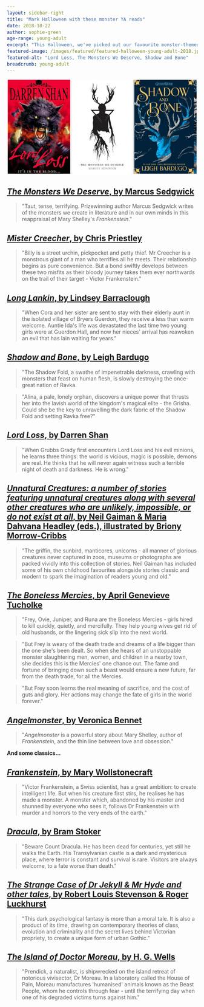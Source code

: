 ```yaml
---
layout: sidebar-right
title: "Mark Halloween with these monster YA reads"
date: 2018-10-22
author: sophie-green
age-range: young-adult
excerpt: "This Halloween, we've picked out our favourite monster-themed books for young adults."
featured-image: /images/featured/featured-halloween-young-adult-2018.jpg
featured-alt: "Lord Loss, The Monsters We Deserve, Shadow and Bone"
breadcrumb: young-adult
---
```


![Lord Loss, The Monsters We Deserve, Shadow and Bone](/images/featured/featured-halloween-young-adult-2018.jpg)

## [<cite>The Monsters We Deserve</cite>, by Marcus Sedgwick](https://suffolk.spydus.co.uk/cgi-bin/spydus.exe/ENQ/OPAC/BIBENQ?BRN=2397650)

> "Taut, tense, terrifying. Prizewinning author Marcus Sedgwick writes of the monsters we create in literature and in our own minds in this reappraisal of Mary Shelley's <cite>Frankenstein</cite>."

## [<cite>Mister Creecher</cite>, by Chris Priestley](https://suffolk.spydus.co.uk/cgi-bin/spydus.exe/ENQ/OPAC/BIBENQ?BRN=456230)

> "Billy is a street urchin, pickpocket and petty thief. Mr Creecher is a monstrous giant of a man who terrifies all he meets. Their relationship begins as pure convenience. But a bond swiftly develops between these two misfits as their bloody journey takes them ever northwards on the trail of their target - Victor Frankenstein."

## [<cite>Long Lankin</cite>, by Lindsey Barraclough](https://suffolk.spydus.co.uk/cgi-bin/spydus.exe/ENQ/OPAC/BIBENQ?BRN=105229)

> "When Cora and her sister are sent to stay with their elderly aunt in the isolated village of Bryers Guerdon, they receive a less than warm welcome. Auntie Ida's life was devastated the last time two young girls were at Guerdon Hall, and now her nieces' arrival has reawoken an evil that has lain waiting for years."

## [<cite>Shadow and Bone</cite>, by Leigh Bardugo](https://suffolk.spydus.co.uk/cgi-bin/spydus.exe/ENQ/OPAC/BIBENQ?BRN=2378774)

> "The Shadow Fold, a swathe of impenetrable darkness, crawling with monsters that feast on human flesh, is slowly destroying the once-great nation of Ravka.

> "Alina, a pale, lonely orphan, discovers a unique power that thrusts her into the lavish world of the kingdom's magical elite - the Grisha. Could she be the key to unravelling the dark fabric of the Shadow Fold and setting Ravka free?"

## [<cite>Lord Loss</cite>, by Darren Shan](https://suffolk.spydus.co.uk/cgi-bin/spydus.exe/ENQ/OPAC/BIBENQ?BRN=71361)

> "When Grubbs Grady first encounters Lord Loss and his evil minions, he learns three things: the world is vicious, magic is possible, demons are real. He thinks that he will never again witness such a terrible night of death and darkness. He is wrong."

## [<cite>Unnatural Creatures: a number of stories featuring unnatural creatures along with several other creatures who are unlikely, impossible, or do not exist at all</cite>, by Neil Gaiman & Maria Dahvana Headley (eds.), illustrated by Briony Morrow-Cribbs](https://suffolk.spydus.co.uk/cgi-bin/spydus.exe/ENQ/OPAC/BIBENQ?BRN=1530440)

> "The griffin, the sunbird, manticores, unicorns - all manner of glorious creatures never captured in zoos, museums or photographs are packed vividly into this collection of stories. Neil Gaiman has included some of his own childhood favourites alongside stories classic and modern to spark the imagination of readers young and old."

## [<cite>The Boneless Mercies</cite>, by April Genevieve Tucholke](https://suffolk.spydus.co.uk/cgi-bin/spydus.exe/ENQ/OPAC/BIBENQ?BRN=2446868)

> "Frey, Ovie, Juniper, and Runa are the Boneless Mercies - girls hired to kill quickly, quietly, and mercifully. They help young wives get rid of old husbands, or the lingering sick slip into the next world.

> "But Frey is weary of the death trade and dreams of a life bigger than the one she's been dealt. So when she hears of an unstoppable monster slaughtering men, women, and children in a nearby town, she decides this is the Mercies' one chance out. The fame and fortune of bringing down such a beast would ensure a new future, far from the death trade, for all the Mercies.

> "But Frey soon learns the real meaning of sacrifice, and the cost of guts and glory. Her actions may change the fate of girls in the world forever."

## [<cite>Angelmonster</cite>, by Veronica Bennet](https://suffolk.spydus.co.uk/cgi-bin/spydus.exe/ENQ/OPAC/BIBENQ?BRN=1461811)

> "<cite>Angelmonster</cite> is a powerful story about Mary Shelley, author of <cite>Frankenstein</cite>, and the thin line between love and obsession."

**And some classics...**

## [<cite>Frankenstein</cite>, by Mary Wollstonecraft](https://suffolk.spydus.co.uk/cgi-bin/spydus.exe/ENQ/OPAC/BIBENQ?BRN=1615550)

> "Victor Frankenstein, a Swiss scientist, has a great ambition: to create intelligent life. But when his creature first stirs, he realises he has made a monster. A monster which, abandoned by his master and shunned by everyone who sees it, follows Dr Frankenstein with murder and horrors to the very ends of the earth."

## [<cite>Dracula</cite>, by Bram Stoker](https://suffolk.spydus.co.uk/cgi-bin/spydus.exe/ENQ/OPAC/BIBENQ?BRN=1615549)

> "Beware Count Dracula. He has been dead for centuries, yet still he walks the Earth. His Transylvanian castle is a dark and mysterious place, where terror is constant and survival is rare. Visitors are always welcome, to a fate worse than death."

## [<cite>The Strange Case of Dr Jekyll & Mr Hyde and other tales</cite>, by Robert Louis Stevenson & Roger Luckhurst](https://suffolk.spydus.co.uk/cgi-bin/spydus.exe/ENQ/OPAC/BIBENQ?BRN=162894)

> "This dark psychological fantasy is more than a moral tale. It is also a product of its time, drawing on contemporary theories of class, evolution and criminality and the secret lives behind Victorian propriety, to create a unique form of urban Gothic."

## [<cite>The Island of Doctor Moreau</cite>, by H. G. Wells](https://suffolk.spydus.co.uk/cgi-bin/spydus.exe/ENQ/OPAC/BIBENQ?BRN=68652)

> "Prendick, a naturalist, is shipwrecked on the island retreat of notorious vivisector, Dr Moreau. In a laboratory called the House of Pain, Moreau manufactures 'humanised' animals known as the Beast People, whom he controls through fear - until the terrifying day when one of his degraded victims turns against him."
